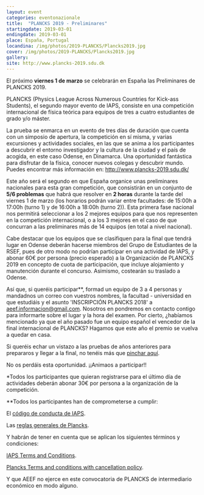 ```yaml
---
layout: event
categories: eventonazionale
title:  "PLANCKS 2019 - Preliminares"
startingdate: 2019-03-01
endingdate: 2019-03-01
place: España, Portugal
locandina: /img/photos/2019-PLANCKS/Plancks2019.jpg
cover: /img/photos/2019-PLANCKS/Plancks2019.jpg
gallery:
site: http://www.plancks-2019.sdu.dk
---
```


El próximo <strong>viernes 1 de marzo</strong> se celebrarán en España las Preliminares de PLANCKS 2019.

PLANCKS (Physics League Across Numerous Countries for Kick-ass Students), el segundo mayor evento de IAPS, consiste en una competición internacional de física teórica para equipos de tres a cuatro estudiantes de grado y/o máster.

La prueba se enmarca en un evento de tres días de duración que cuenta con un simposio de apertura, la competición en sí misma, y varias excursiones y actividades sociales, en las que se anima a los participantes a descubrir el entorno investigador y la cultura de la ciudad y el país de acogida, en este caso Odense, en Dinamarca. Una oportunidad fantástica para disfrutar de la física, conocer nuevos colegas y descubrir mundo. Puedes encontrar más información en: http://www.plancks-2019.sdu.dk/

Este año será el segundo en que España organice unas preliminares nacionales para esta gran competición, que consistirán en un conjunto de <strong>5/6 problemas</strong> que habrá que resolver en <strong>2 horas</strong> durante la tarde del viernes 1 de marzo (los horarios podrán variar entre facultades: de 15:00h a 17:00h (turno 1) y de 16:00h a 18:00h (turno 2)). Esta primera fase nacional nos permitirá seleccionar a los 2 mejores equipos para que nos representen en la competición internacional, o a los 3 mejores en el caso de que concurran a las preliminares más de 14 equipos (en total a nivel nacional).

Cabe destacar que los equipos que se clasifiquen para la final que tendrá lugar en Odense deberán hacerse miembros del Grupo de Estudiantes de la RSEF, pues de otro modo no podrían participar en una actividad de IAPS, y abonar 60€ por persona (precio esperado) a la Organización de PLANCKS 2019 en concepto de cuota de participación, que incluye alojamiento y manutención durante el concurso. Asimismo, costearán su traslado a Odense.

Así que, si queréis participar**, formad un equipo de 3 a 4 personas y mandadnos un correo con vuestros nombres, la facultad - universidad en que estudiáis y el asunto 'INSCRIPCIÓN PLANCKS 2018' a aeef.informacion@gmail.com. Nosotros en pondremos en contacto contigo para informarte sobre el lugar y la hora del examen. Por cierto, ¿habíamos mencionado ya que el año pasado fue un equipo español el vencedor de la final internacional de PLANCKS? Hagamos que este año el premio se vuelva a quedar en casa.

Si queréis echar un vistazo a las pruebas de años anteriores para prepararos y llegar a la final, no tenéis más que [pinchar aquí](http://international.plancks.at/what-is-plancks/example-problem-sets/). 

No os perdáis esta oportunidad. ¡¡Animaos a participar!!


*Todos los participantes que quieran registrarse para el último día de actividades deberán abonar 30€ por persona a la organización de la competición.

**Todos los participantes han de comprometerse a cumplir:

   El [código de conducta de IAPS](http://www.iaps.info/wp-content/uploads/2016/09/Code-of-Conduct_2016-1.pdf).
    
   Las [reglas generales de Plancks](https://drive.google.com/file/d/1OoOcA7REGYrei2nXdXFBfk3riNd5al6I/view).
    
  Y habrán de tener en cuenta que se aplican los siguientes términos y condiciones:
  
   [IAPS Terms and Conditions](http://www.iaps.info/wp-content/uploads/2017/09/iaps-Terms-and-Conditions.pdf).
    
   [Plancks Terms and conditions with cancellation policy](https://drive.google.com/file/d/19FYT4Z3SBbPhIXUG0iMgwHuLSGtFocul/view).
    
  Y que AEEF no ejerce en este convocatoria de PLANCKS de intermediario económico en modo alguno.
